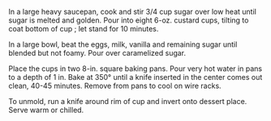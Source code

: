 In a large heavy saucepan, cook and stir 3/4 cup sugar over low heat until sugar is melted and golden.
 Pour into eight 6-oz. custard cups, tilting to coat bottom of cup ; let stand for 10 minutes.

In a large bowl, beat the eggs, milk, vanilla and remaining sugar until blended but not foamy. 
Pour over caramelized sugar.

Place the cups in two 8-in. square baking pans. Pour very hot water in pans to a depth of 1 in. 
Bake at 350° until a knife inserted in the center comes out clean, 40-45 minutes.
 Remove from pans to cool on wire racks.

To unmold, run a knife around rim of cup and invert onto dessert place. Serve warm or chilled.
